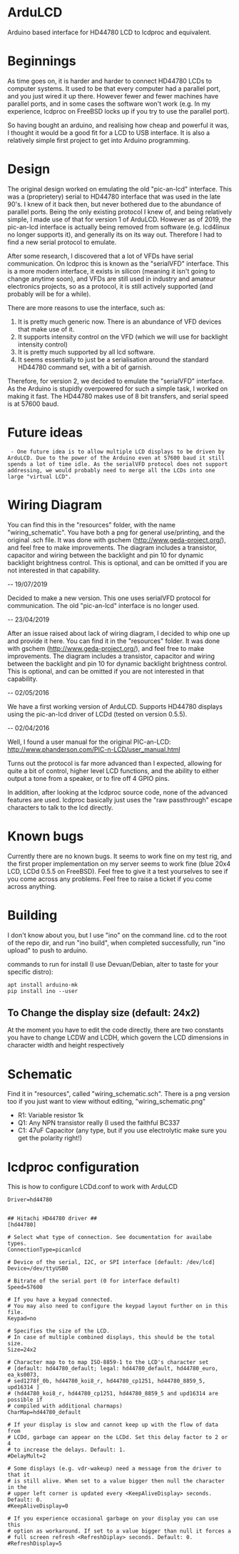 # ArduLCD
Arduino based interface for HD44780 LCD to lcdproc and equivalent.

# Beginnings

As time goes on, it is harder and harder to connect HD44780 LCDs to computer systems. It used to be that every computer had a parallel port, and you just wired it up there.  However fewer and fewer machines have parallel ports, and in some cases the software won't work (e.g. In my experience, lcdproc on FreeBSD locks up if you try to use the parallel port).

So having bought an arduino, and realising how cheap and powerful it was, I thought it would be a good fit for a LCD to USB interface. It is also a relatively simple first project to get into Arduino programming.

# Design

The original design worked on emulating the old "pic-an-lcd" interface. This was a (proprietery) serial to HD44780 interface that was used in the late 90's. I knew of it back then, but never bothered due to the abundance of parallel ports. Being the only existing protocol I knew of, and being relatively simple, I made use of that for version 1 of ArduLCD. However as of 2019, the pic-an-lcd interface is actually being removed from software (e.g. lcd4linux no longer supports it), and generally its on its way out. Therefore I had to find a new serial protocol to emulate.

After some research, I discovered that a lot of VFDs have serial communication. On lcdproc this is known as the "serialVFD" interface. This is a more modern interface, it exists in silicon (meaning it isn't going to change anytime soon), and VFDs are still used in industry and amateur electronics projects, so as a protocol, it is still actively supported (and probably will be for a while).

There are more reasons to use the interface, such as:

1. It is pretty much generic now. There is an abundance of VFD devices that make use of it.
2. It supports intensity control on the VFD (which we will use for backlight intensity control)
3. It is pretty much supported by all lcd software.
4. It seems essentially to just be a serialisation around the standard HD44780 command set, with a bit of garnish.

Therefore, for version 2, we decided to emulate the "serialVFD" interface. As the Arduino is stupidly overpowered for such a simple task, I worked on making it fast. The HD44780 makes use of 8 bit transfers, and serial speed is at 57600 baud.

# Future ideas
	 - One future idea is to allow multiple LCD displays to be driven by ArduLCD. Due to the power of the Arduino even at 57600 baud it still spends a lot of time idle. As the serialVFD protocol does not support addressing, we would probably need to merge all the LCDs into one large "virtual LCD".

# Wiring Diagram

You can find this in the "resources" folder, with the name "wiring_schematic". You have both a png for general use/printing, and the original .sch file. It was done with gschem (http://www.geda-project.org/), and feel free to make improvements. The diagram includes a transistor, capacitor and wiring between the backlight and pin 10 for dynamic backlight brightness control. This is optional, and can be omitted if you are not interested in that capability.

-- 19/07/2019

Decided to make a new version. This one uses serialVFD protocol for communication. The old "pic-an-lcd" interface is no longer used.

-- 23/04/2019

After an issue raised about lack of wiring diagram, I decided to whip one up and provide it here. You can find it in the "resources" folder. It was done with gschem (http://www.geda-project.org/), and feel free to make improvements. The diagram includes a transistor, capacitor and wiring between the backlight and pin 10 for dynamic backlight brightness control. This is optional, and can be omitted if you are not interested in that capability.

-- 02/05/2016

We have a first working version of ArduLCD. Supports HD44780 displays using the pic-an-lcd driver of LCDd (tested on version 0.5.5).

-- 02/04/2016

Well, I found a user manual for the original PIC-an-LCD: http://www.phanderson.com/PIC-n-LCD/user_manual.html

Turns out the protocol is far more advanced than I expected, allowing for quite a bit of control, higher level LCD functions, and the ability to either output a tone from a speaker, or to fire off 4 GPIO pins.

In addition, after looking at the lcdproc source code, none of the advanced features are used. lcdproc basically just uses the "raw passthrough" escape characters to talk to the lcd directly.

# Known bugs

Currently there are no known bugs. It seems to work fine on my test rig, and the first proper implementation on my server seems to work fine (blue 20x4 LCD, LCDd 0.5.5 on FreeBSD). Feel free to give it a test yourselves to see if you come across any problems. Feel free to raise a ticket if you come across anything. 

# Building

I don't know about you, but I use "ino" on the command line. cd to the root of the repo dir, and run "ino build", when completed successfully, run "ino upload" to push to arduino.

commands to run for install (I use Devuan/Debian, alter to taste for your specific distro):
```
apt install arduino-mk
pip install ino --user 
```


## To Change the display size (default: 24x2)

At the moment you have to edit the code directly, there are two constants you have to change LCDW and LCDH, which govern the LCD dimensions in character width and height respectively

# Schematic

Find it in "resources", called "wiring_schematic.sch". There is a png version too if you just want to view without editing, "wiring_schematic.png"

- R1: Variable resistor 1k
- Q1: Any NPN transistor really (I used the faithful BC337
- C1: 47uF Capacitor (any type, but if you use electrolytic make sure you get the polarity right!) 

# lcdproc configuration

This is how to configure LCDd.conf to work with ArduLCD

```
Driver=hd44780


## Hitachi HD44780 driver ##
[hd44780]

# Select what type of connection. See documentation for availabe types.
ConnectionType=picanlcd

# Device of the serial, I2C, or SPI interface [default: /dev/lcd]
Device=/dev/ttyUSB0

# Bitrate of the serial port (0 for interface default)
Speed=57600

# If you have a keypad connected.
# You may also need to configure the keypad layout further on in this file.
Keypad=no

# Specifies the size of the LCD.
# In case of multiple combined displays, this should be the total size.
Size=24x2

# Character map to to map ISO-8859-1 to the LCD's character set
# [default: hd44780_default; legal: hd44780_default, hd44780_euro, ea_ks0073,
# sed1278f_0b, hd44780_koi8_r, hd44780_cp1251, hd44780_8859_5, upd16314 ]
# (hd44780_koi8_r, hd44780_cp1251, hd44780_8859_5 and upd16314 are possible if
# compiled with additional charmaps)
CharMap=hd44780_default

# If your display is slow and cannot keep up with the flow of data from
# LCDd, garbage can appear on the LCDd. Set this delay factor to 2 or 4
# to increase the delays. Default: 1.
#DelayMult=2

# Some displays (e.g. vdr-wakeup) need a message from the driver to that it
# is still alive. When set to a value bigger then null the character in the
# upper left corner is updated every <KeepAliveDisplay> seconds. Default: 0.
#KeepAliveDisplay=0

# If you experience occasional garbage on your display you can use this
# option as workaround. If set to a value bigger than null it forces a
# full screen refresh <RefreshDiplay> seconds. Default: 0.
#RefreshDisplay=5



```
